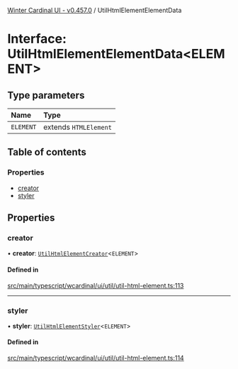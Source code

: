 [Winter Cardinal UI - v0.457.0](../index.md) / UtilHtmlElementElementData

# Interface: UtilHtmlElementElementData\<ELEMENT\>

## Type parameters

| Name | Type |
| :------ | :------ |
| `ELEMENT` | extends `HTMLElement` |

## Table of contents

### Properties

- [creator](UtilHtmlElementElementData.md#creator)
- [styler](UtilHtmlElementElementData.md#styler)

## Properties

### creator

• **creator**: [`UtilHtmlElementCreator`](../index.md#utilhtmlelementcreator)\<`ELEMENT`\>

#### Defined in

[src/main/typescript/wcardinal/ui/util/util-html-element.ts:113](https://github.com/winter-cardinal/winter-cardinal-ui/blob/v0.457.0/src/main/typescript/wcardinal/ui/util/util-html-element.ts#L113)

___

### styler

• **styler**: [`UtilHtmlElementStyler`](../index.md#utilhtmlelementstyler)\<`ELEMENT`\>

#### Defined in

[src/main/typescript/wcardinal/ui/util/util-html-element.ts:114](https://github.com/winter-cardinal/winter-cardinal-ui/blob/v0.457.0/src/main/typescript/wcardinal/ui/util/util-html-element.ts#L114)
